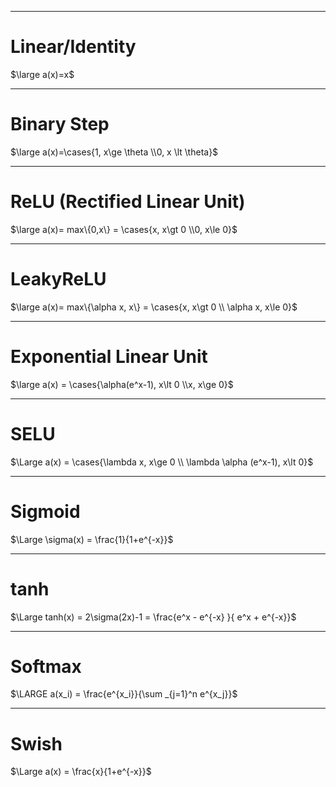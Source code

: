 ----
# Linear/Identity
$\large a(x)=x$

----
# Binary Step
$\large a(x)=\cases{1, x\ge \theta \\0, x \lt \theta}$

----
# ReLU (Rectified Linear Unit)
$\large a(x)= max\{0,x\} = \cases{x, x\gt 0 \\0, x\le 0}$

----
# LeakyReLU
$\large a(x)= max\{\alpha x, x\} = \cases{x, x\gt 0 \\ \alpha x, x\le 0}$


----
# Exponential Linear Unit
$\large a(x) = \cases{\alpha(e^x-1), x\lt 0   \\x, x\ge 0}$


----
# SELU
$\Large a(x) = \cases{\lambda x, x\ge 0   \\ \lambda \alpha (e^x-1), x\lt 0}$

----
# Sigmoid
$\Large \sigma(x) = \frac{1}{1+e^{-x}}$

----
# tanh
$\Large tanh(x) = 2\sigma(2x)-1 = \frac{e^x - e^{-x} }{ e^x + e^{-x}}$



----
# Softmax
$\LARGE a(x_i) = \frac{e^{x_i}}{\sum _{j=1}^n e^{x_j}}$

----
# Swish
$\Large a(x) = \frac{x}{1+e^{-x}}$
